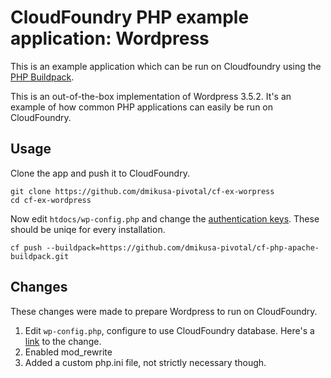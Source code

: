 CloudFoundry PHP example application:  Wordpress
================================================

This is an example application which can be run on Cloudfoundry using the [PHP Buildpack](https://github.com/dmikusa-pivotal/cf-php-apache-buildpack.git).

This is an out-of-the-box implementation of Wordpress 3.5.2.  It's an example of how common PHP applications can easily be run on CloudFoundry.

Usage
-----

Clone the app and push it to CloudFoundry.

```
git clone https://github.com/dmikusa-pivotal/cf-ex-worpress
cd cf-ex-wordpress
```

Now edit ```htdocs/wp-config.php``` and change the [authentication keys](https://github.com/dmikusa-pivotal/cf-ex-worpress/blob/master/htdocs/wp-config.php#L49).  These should be uniqe for every installation.

```
cf push --buildpack=https://github.com/dmikusa-pivotal/cf-php-apache-buildpack.git
```


Changes
-------

These changes were made to prepare Wordpress to run on CloudFoundry.

1. Edit ```wp-config.php```, configure to use CloudFoundry database.  Here's a [link](https://github.com/dmikusa-pivotal/cf-ex-worpress/blob/master/htdocs/wp-config.php#L17) to the change.
2. Enabled mod_rewrite
3. Added a custom php.ini file, not strictly necessary though.

